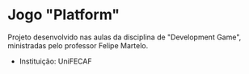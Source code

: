 # Jogo "Platform"

Projeto desenvolvido nas aulas da disciplina de "Development Game", ministradas pelo professor Felipe Martelo.

- Instituição: UniFECAF
